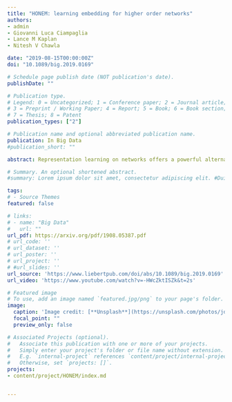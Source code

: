 ```yaml
---
title: "HONEM: learning embedding for higher order networks"
authors:
- admin
- Giovanni Luca Ciampaglia
- Lance M Kaplan
- Nitesh V Chawla 

date: "2019-08-15T00:00:00Z"
doi: "10.1089/big.2019.0169"

# Schedule page publish date (NOT publication's date).
publishDate: ""

# Publication type.
# Legend: 0 = Uncategorized; 1 = Conference paper; 2 = Journal article;
# 3 = Preprint / Working Paper; 4 = Report; 5 = Book; 6 = Book section;
# 7 = Thesis; 8 = Patent
publication_types: ["2"]

# Publication name and optional abbreviated publication name.
publication: In Big Data
#publication_short: ""

abstract: Representation learning on networks offers a powerful alternative to the oft painstaking process of manual feature engineering, and, as a result, has enjoyed considerable success in recent years. However, all the existing representation learning methods are based on the first-order network, that is, the network that only captures the pairwise interactions between the nodes. As a result, these methods may fail to incorporate non-Markovian higher order dependencies in the network. Thus, the embeddings that are generated may not accurately represent the underlying phenomena in a network, resulting in inferior performance in different inductive or transductive learning tasks. To address this challenge, this study presents higher order network embedding (HONEM), a higher order network (HON) embedding method that captures the non-Markovian higher order dependencies in a network. HONEM is specifically designed for the HON structure and outperforms other state-of-the-art methods in node classification, network reconstruction, link prediction, and visualization for networks that contain non-Markovian higher order dependencies.

# Summary. An optional shortened abstract.
#summary: Lorem ipsum dolor sit amet, consectetur adipiscing elit. #Duis posuere tellus ac convallis placerat. Proin tincidunt magna #sed ex sollicitudin condimentum.

tags:
# - Source Themes
featured: false

# links:
# - name: "Big Data"
#   url: ""
url_pdf: https://arxiv.org/pdf/1908.05387.pdf
# url_code: ''
# url_dataset: ''
# url_poster: ''
# url_project: ''
# #url_slides: ''
url_source: 'https://www.liebertpub.com/doi/abs/10.1089/big.2019.0169'
url_video: 'https://www.youtube.com/watch?v=-HWcZktISZk&t=2s'

# Featured image
# To use, add an image named `featured.jpg/png` to your page's folder. 
image:
  caption: 'Image credit: [**Unsplash**](https://unsplash.com/photos/jdD8gXaTZsc)'
  focal_point: ""
  preview_only: false

# Associated Projects (optional).
#   Associate this publication with one or more of your projects.
#   Simply enter your project's folder or file name without extension.
#   E.g. `internal-project` references `content/project/internal-project/index.md`.
#   Otherwise, set `projects: []`.
projects:
- content/project/HONEM/index.md


---
```




